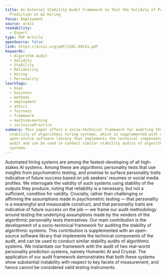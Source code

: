 ```yaml
---
title: An External Stability Audit Framework to Test the Validity of Personality
  Prediction in AI Hiring
focus: Employment
source: arXiv
readability:
  - Expert
type: PDF Article
openSource: false
link: https://arxiv.org/pdf/2201.09151.pdf
keywords:
  - Algorithm Audit
  - Validity
  - Stability
  - Reliability
  - Hiring
  - Personality
learnTags:
  - bias
  - business
  - methods
  - employment
  - ethics
  - fairness
  - framework
  - machineLearning
  - inclusivePractice
summary: This paper offers a socio-technical framework for auditing the
  stability of algorithmic hiring systems, which is supplemented with an
  open-source software library that implements the technical components of the
  audit and can be used to conduct similar stability audits of algorithmic
  systems.
---
```

Automated hiring systems are among the fastest-developing of all high-stakes AI systems. Among these are algorithmic personality tests that use insights from psychometric testing, and promise to surface personality traits indicative of future success based on job seekers’ resumes or social media profiles. We interrogate the validity of such systems using stability of the outputs they produce, noting that reliability is a necessary, but not a sufficient, condition for validity. Crucially, rather than challenging or affirming the assumptions made in psychometric testing — that personality is a meaningful and measurable construct, and that personality traits are indicative of future success on the job — we frame our audit methodology around testing the underlying assumptions made by the vendors of the algorithmic personality tests themselves. Our main contribution is the development of a socio-technical framework for auditing the stability of algorithmic systems. This contribution is supplemented with an open-source software library that implements the technical components of the audit, and can be used to conduct similar stability audits of algorithmic systems. We instantiate our framework with the audit of two real-world personality prediction systems, namely Humantic AI and Crystal. The application of our audit framework demonstrates that both these systems show substantial instability with respect to key facets of measurement, and hence cannot be considered valid testing instruments.